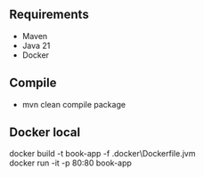 ## Requirements
* Maven
* Java 21
* Docker

## Compile
* mvn clean compile package

## Docker local
docker build -t book-app -f .docker\Dockerfile.jvm
<br>docker run -it -p 80:80 book-app